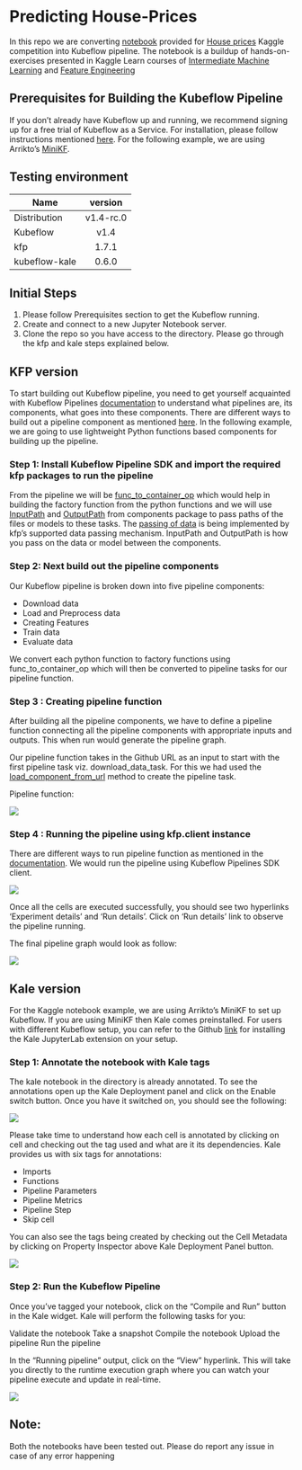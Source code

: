 # Predicting House-Prices

In this repo we are converting [notebook](https://www.kaggle.com/code/ryanholbrook/feature-engineering-for-house-prices) provided for [House prices](https://www.kaggle.com/c/house-prices-advanced-regression-techniques) Kaggle competition into Kubeflow pipeline. The notebook is a buildup of hands-on-exercises presented in Kaggle Learn courses of [Intermediate Machine Learning](https://www.kaggle.com/learn/intermediate-machine-learning) and [Feature Engineering](https://www.kaggle.com/learn/feature-engineering)

## Prerequisites for Building the Kubeflow Pipeline

If you don’t already have Kubeflow up and running, we recommend signing up for a free trial of Kubeflow as a Service. For installation, please follow instructions mentioned [here](https://www.kubeflow.org/docs/started/installing-kubeflow/). For the following example, we are using Arrikto’s [MiniKF](https://www.arrikto.com/blog/kubeflow/news/minikf-a-fast-and-easy-way-to-deploy-kubeflow-on-your-laptop/).

## Testing environment

| Name          | version       | 
| ------------- |:-------------:|
| Distribution  | v1.4-rc.0     |
| Kubeflow      | v1.4          |
| kfp           | 1.7.1         |
| kubeflow-kale | 0.6.0         |

## Initial Steps

1. Please follow Prerequisites section to get the Kubeflow running.
2. Create and connect to a new Jupyter Notebook server.
3. Clone the repo so you have access to the directory. Please go through the kfp and kale steps explained below.

## KFP version

To start building out Kubeflow pipeline, you need to get yourself acquainted with Kubeflow Pipelines [documentation](https://www.kubeflow.org/docs/components/pipelines/sdk/build-pipeline/) to understand what pipelines are, its components, what goes into these components. There are different ways to build out a pipeline component as mentioned [here](https://www.kubeflow.org/docs/components/pipelines/sdk/build-pipeline/#building-pipeline-components). In the following example, we are going to use lightweight Python functions based components for building up the pipeline.

### Step 1: Install Kubeflow Pipeline SDK and import the required kfp packages to run the pipeline

From the pipeline we will be [func_to_container_op](https://kubeflow-pipelines.readthedocs.io/en/stable/source/kfp.components.html#kfp.components.func_to_container_op) which would help in building the factory function from the python functions and we will use [InputPath](https://kubeflow-pipelines.readthedocs.io/en/stable/source/kfp.components.html#kfp.components.InputPath) and [OutputPath](https://kubeflow-pipelines.readthedocs.io/en/stable/source/kfp.components.html#kfp.components.OutputPath) from components package to pass paths of the files or models to these tasks. The [passing of data](https://www.kubeflow.org/docs/components/pipelines/sdk/python-function-components/#pass-data) is being implemented by kfp’s supported data passing mechanism. InputPath and OutputPath is how you pass on the data or model between the components.

### Step 2: Next build out the pipeline components 

Our Kubeflow pipeline is broken down into five pipeline components:

- Download data
- Load and Preprocess data
- Creating Features
- Train data
- Evaluate data

We convert each python function to factory functions using func_to_container_op which will then be converted to pipeline tasks for our pipeline function.

### Step 3 : Creating pipeline function

After building all the pipeline components, we have to define a pipeline function connecting all the pipeline components with appropriate inputs and outputs. This when run would generate the pipeline graph.

Our pipeline function takes in the Github URL as an input to start with the first pipeline task viz. download_data_task. For this we had used the [load_component_from_url](https://kubeflow-pipelines.readthedocs.io/en/stable/source/kfp.components.html?highlight=load_component_from_url#kfp.components.load_component_from_url) method to create the pipeline task.

Pipeline function:

<img src=/images/kfp_pipeline_func>

### Step 4 : Running the pipeline using kfp.client instance

There are different ways to run pipeline function as mentioned in the [documentation](https://www.kubeflow.org/docs/components/pipelines/sdk/build-pipeline/#compile-and-run-your-pipeline). We would run the pipeline using Kubeflow Pipelines SDK client.

<img src=/images/kfp_client>

Once all the cells are executed successfully, you should see two hyperlinks ‘Experiment details’ and ‘Run details’. Click on ‘Run details’ link to observe the pipeline running. 

The final pipeline graph would look as follow:

<img src=/images/kfp_pipeline_graph>


## Kale version

For the Kaggle notebook example, we are using Arrikto’s MiniKF to set up Kubeflow. If you are using MiniKF then Kale comes preinstalled. For users with different Kubeflow setup, you can refer to the Github [link](https://github.com/kubeflow-kale/kale#getting-started) for installing the Kale JupyterLab extension on your setup.

### Step 1: Annotate the notebook with Kale tags

The kale notebook in the directory is already annotated. To see the annotations open up the Kale Deployment panel and click on the Enable switch button. Once you have it switched on, you should see the following:

<img src=/images/kale_deployment_panel>

Please take time to understand how each cell is annotated by clicking on cell and checking out the tag used and what are it its dependencies. Kale provides us with six tags for annotations:

- Imports
- Functions
- Pipeline Parameters
- Pipeline Metrics
- Pipeline Step
- Skip cell

You can also see the tags being created by checking out the Cell Metadata by clicking on Property Inspector above Kale Deployment Panel button.

<img src=/images/kale_cell_metadata>

### Step 2: Run the Kubeflow Pipeline

Once you’ve tagged your notebook, click on the “Compile and Run” button in the Kale widget. Kale will perform the following tasks for you:

Validate the notebook
Take a snapshot
Compile the notebook
Upload the pipeline
Run the pipeline

In the “Running pipeline” output, click on the “View” hyperlink. This will take you directly to the runtime execution graph where you can watch your pipeline execute and update in real-time.

<img src=/images/kale_pipeline_graph>

## Note:
Both the notebooks have been tested out. Please do report any issue in case of any error happening